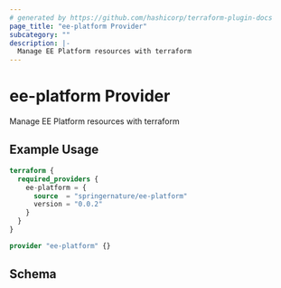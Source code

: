 ```yaml
---
# generated by https://github.com/hashicorp/terraform-plugin-docs
page_title: "ee-platform Provider"
subcategory: ""
description: |-
  Manage EE Platform resources with terraform
---
```


# ee-platform Provider

Manage EE Platform resources with terraform

## Example Usage

```terraform
terraform {
  required_providers {
    ee-platform = {
      source  = "springernature/ee-platform"
      version = "0.0.2"
    }
  }
}

provider "ee-platform" {}
```

<!-- schema generated by tfplugindocs -->
## Schema
